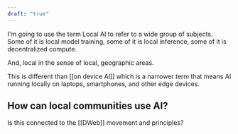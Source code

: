 ```yaml
---
draft: "true"
---
```

I'm going to use the term Local AI to refer to a wide group of subjects. Some of it is local model training, some of it is local inference, some of it is decentralized compute.

And, local in the sense of local, geographic areas.

This is different than [[on device AI]] which is a narrower term that means AI running locally on laptops, smartphones, and other edge devices. 

## How can local communities use AI?

Is this connected to the [[DWeb]] movement and principles?

